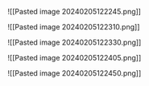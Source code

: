 ![[Pasted image 20240205122245.png]]

![[Pasted image 20240205122310.png]]

![[Pasted image 20240205122330.png]]

![[Pasted image 20240205122405.png]]

![[Pasted image 20240205122450.png]]


